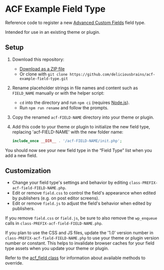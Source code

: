 # ACF Example Field Type

Reference code to register a new [Advanced Custom Fields](https://www.advancedcustomfields.com/) field type.

Intended for use in an existing theme or plugin.

## Setup

1. Download this repository:
    - [Download as a ZIP file](https://github.com/deliciousbrains/acf-example-field-type/archive/refs/heads/main.zip)
    - Or clone with `git clone https://github.com/deliciousbrains/acf-example-field-type.git`
2. Rename placeholder strings in file names and content such as `FIELD_NAME` manually or with the helper script: 
    - `cd` into the directory and run `npm ci` (requires [Node.js](https://nodejs.org/)).
    - Run `npm run rename` and follow the prompts.
3. Copy the renamed `acf-FIELD-NAME` directory into your theme or plugin.
4. Add this code to your theme or plugin to initialize the new field type, replacing 'acf-FIELD-NAME' with the new folder name:

    ```php
    include_once __DIR__ . '/acf-FIELD-NAME/init.php';    
    ```

You should now see your new field type in the “Field Type” list when you add a new field.

## Customization

- Change your field type's settings and behavior by editing `class-PREFIX-acf-field-FIELD-NAME.php`.
- Edit or remove `field.css` to control the field's appearance when edited by publishers (e.g. on post editor screens).
- Edit or remove `field.js` to adjust the field's behavior when edited by publishers.

If you remove `field.css` or `field.js`, be sure to also remove the `wp_enqueue` calls in `class-PREFIX-acf-field-FIELD-NAME.php`.

If you plan to use the CSS and JS files, update the '1.0' version number in `class-PREFIX-acf-field-FIELD-NAME.php` to use your theme or plugin version number or constant. This helps to invalidate browser caches for your field type assets when you update your theme or plugin.

Refer to the [acf_field class](https://github.com/AdvancedCustomFields/acf/blob/master/includes/fields/class-acf-field.php) for information about available methods to override.
